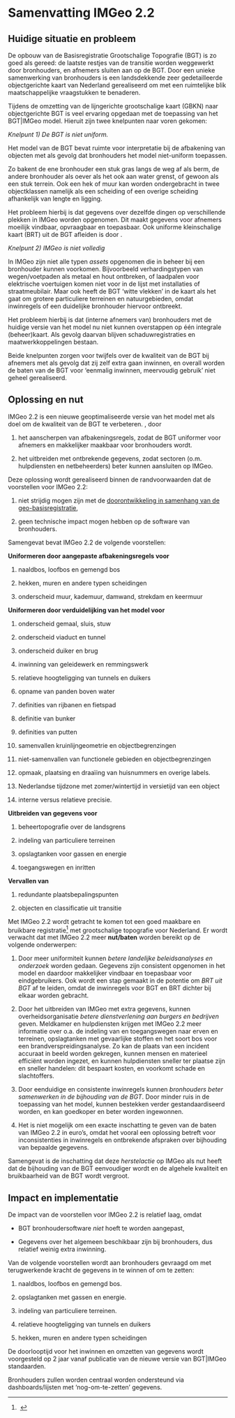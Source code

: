 Samenvatting IMGeo 2.2
======================

Huidige situatie en probleem
----------------------------

De opbouw van de Basisregistratie Grootschalige Topografie (BGT) is zo goed als
gereed: de laatste restjes van de transitie worden weggewerkt door bronhouders,
en afnemers sluiten aan op de BGT. Door een unieke samenwerking van bronhouders
is een landsdekkende zeer gedetailleerde objectgerichte kaart van Nederland
gerealiseerd om met een ruimtelijke blik maatschappelijke vraagstukken te
benaderen.

Tijdens de omzetting van de lijngerichte grootschalige kaart (GBKN) naar
objectgerichte BGT is veel ervaring opgedaan met de toepassing van het
BGT\|IMGeo model. Hieruit zijn twee knelpunten naar voren gekomen:

*Knelpunt 1) De BGT is niet uniform.*

Het model van de BGT bevat ruimte voor interpretatie bij de afbakening van
objecten met als gevolg dat bronhouders het model niet-uniform toepassen.

Zo bakent de ene bronhouder een stuk gras langs de weg af als berm, de andere
bronhouder als oever als het ook aan water grenst, of gewoon als een stuk
terrein. Ook een hek of muur kan worden ondergebracht in twee objectklassen
namelijk als een scheiding of een overige scheiding afhankelijk van lengte en
ligging.

Het probleem hierbij is dat gegevens over dezelfde dingen op verschillende
plekken in IMGeo worden opgenomen. Dit maakt gegevens voor afnemers moeilijk
vindbaar, opvraagbaar en toepasbaar. Ook uniforme kleinschalige kaart (BRT) uit
de BGT afleiden is door .

*Knelpunt 2) IMGeo is niet volledig*

In IMGeo zijn niet alle typen *assets* opgenomen die in beheer bij een
bronhouder kunnen voorkomen. Bijvoorbeeld verhardingstypen van wegen/voetpaden
als metaal en hout ontbreken, of laadpalen voor elektrische voertuigen komen
niet voor in de lijst met installaties of straatmeubilair. Maar ook heeft de BGT
‘witte vlekken’ in de kaart als het gaat om grotere particuliere terreinen en
natuurgebieden, omdat inwinregels of een duidelijke bronhouder hiervoor
ontbreekt.

Het probleem hierbij is dat (interne afnemers van) bronhouders met de huidige
versie van het model nu niet kunnen overstappen op één integrale (beheer)kaart.
Als gevolg daarvan blijven schaduwregistraties en maatwerkkoppelingen bestaan.

Beide knelpunten zorgen voor twijfels over de kwaliteit van de BGT bij afnemers
met als gevolg dat zij zelf extra gaan inwinnen, en overall worden de baten van
de BGT voor ‘eenmalig inwinnen, meervoudig gebruik’ niet geheel gerealiseerd.

Oplossing en nut
----------------

IMGeo 2.2 is een nieuwe geoptimaliseerde versie van het model met als doel om de
kwaliteit van de BGT te verbeteren. , door

1.  het aanscherpen van afbakeningsregels, zodat de BGT uniformer voor afnemers
    en makkelijker maakbaar voor bronhouders wordt.

2.  het uitbreiden met ontbrekende gegevens, zodat sectoren (o.m. hulpdiensten
    en netbeheerders) beter kunnen aansluiten op IMGeo.

Deze oplossing wordt gerealiseerd binnen de randvoorwaarden dat de voorstellen
voor IMGeo 2.2:

1.  niet strijdig mogen zijn met de [doorontwikkeling in samenhang van de
    geo-basisregistratie](https://www.geobasisregistraties.nl/basisregistraties/doorontwikkeling-in-samenhang),

2.  geen technische impact mogen hebben op de software van bronhouders.

Samengevat bevat IMGeo 2.2 de volgende voorstellen:

**Uniformeren door aangepaste afbakeningsregels voor**

1.  naaldbos, loofbos en gemengd bos

2.  hekken, muren en andere typen scheidingen

3.  onderscheid muur, kademuur, damwand, strekdam en keermuur

**Uniformeren door verduidelijking van het model voor**

1.  onderscheid gemaal, sluis, stuw

2.  onderscheid viaduct en tunnel

3.  onderscheid duiker en brug

4.  inwinning van geleidewerk en remmingswerk

5.  relatieve hoogteligging van tunnels en duikers

6.  opname van panden boven water

7.  definities van rijbanen en fietspad

8.  definitie van bunker

9.  definities van putten

10. samenvallen kruinlijngeometrie en objectbegrenzingen

11. niet-samenvallen van functionele gebieden en objectbegrenzingen

12. opmaak, plaatsing en draaïing van huisnummers en overige labels.

13. Nederlandse tijdzone met zomer/wintertijd in versietijd van een object

14. interne versus relatieve precisie.

**Uitbreiden van gegevens voor**

1.  beheertopografie over de landsgrens

2.  indeling van particuliere terreinen

3.  opslagtanken voor gassen en energie

4.  toegangswegen en inritten

**Vervallen van**

1.  redundante plaatsbepalingspunten

2.  objecten en classificatie uit transitie

Met IMGeo 2.2 wordt getracht te komen tot een goed maakbare en bruikbare
registratie[^1] met grootschalige topografie voor Nederland. Er wordt verwacht
dat met IMGeo 2.2 meer **nut/baten** worden bereikt op de volgende onderwerpen:

[^1]:  

1.  Door meer uniformiteit kunnen *betere landelijke beleidsanalyses en
    onderzoek* worden gedaan. Gegevens zijn consistent opgenomen in het model en
    daardoor makkelijker vindbaar en toepasbaar voor eindgebruikers. Ook wordt
    een stap gemaakt in de potentie om *BRT uit BGT* af te leiden, omdat de
    inwinregels voor BGT en BRT dichter bij elkaar worden gebracht.

2.  Door het uitbreiden van IMGeo met extra gegevens, kunnen
    overheidsorganisatie *betere dienstverlening aan burgers en bedrijven*
    geven. Meldkamer en hulpdiensten krijgen met IMGeo 2.2 meer informatie over
    o.a. de indeling van en toegangswegen naar erven en terreinen, opslagtanken
    met gevaarlijke stoffen en het soort bos voor een brandverspreidingsanalyse.
    Zo kan de plaats van een incident accuraat in beeld worden gekregen, kunnen
    mensen en materieel efficiënt worden ingezet, en kunnen hulpdiensten sneller
    ter plaatse zijn en sneller handelen: dit bespaart kosten, en voorkomt
    schade en slachtoffers.

3.  Door eenduidige en consistente inwinregels kunnen *bronhouders beter
    samenwerken in de bijhouding van de BGT*. Door minder ruis in de toepassing
    van het model, kunnen bestekken verder gestandaardiseerd worden, en kan
    goedkoper en beter worden ingewonnen.

4.  Het is niet mogelijk om een exacte inschatting te geven van de baten van
    IMGeo 2.2 in euro’s, omdat het vooral een oplossing betreft voor
    inconsistenties in inwinregels en ontbrekende afspraken over bijhouding van
    bepaalde gegevens.

Samengevat is de inschatting dat deze *herstelactie* op IMGeo als nut heeft dat
de bijhouding van de BGT eenvoudiger wordt en de algehele kwaliteit en
bruikbaarheid van de BGT wordt vergroot.

Impact en implementatie
-----------------------

De impact van de voorstellen voor IMGeo 2.2 is relatief laag, omdat

-   BGT bronhoudersoftware *niet* hoeft te worden aangepast,

-   Gegevens over het algemeen beschikbaar zijn bij bronhouders, dus relatief
    weinig extra inwinning.

Van de volgende voorstellen wordt aan bronhouders gevraagd om met terugwerkende
kracht de gegevens in te winnen of om te zetten:

1.  naaldbos, loofbos en gemengd bos.

2.  opslagtanken met gassen en energie.

3.  indeling van particuliere terreinen.

4.  relatieve hoogteligging van tunnels en duikers

5.  hekken, muren en andere typen scheidingen

De doorlooptijd voor het inwinnen en omzetten van gegevens wordt voorgesteld op
2 jaar vanaf publicatie van de nieuwe versie van BGT\|IMGeo standaarden.

Bronhouders zullen worden centraal worden ondersteund via dashboards/lijsten met
‘nog-om-te-zetten’ gegevens.
